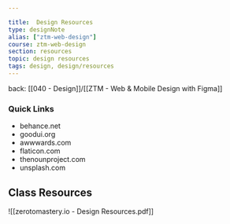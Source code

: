 ```yaml
---

title:  Design Resources
type: designNote
alias: ["ztm-web-design"]
course: ztm-web-design
section: resources
topic: design resources
tags: design, design/resources
---
```

back: [[040 - Design]]/[[ZTM - Web & Mobile Design with Figma]]



### Quick Links

- behance.net
- goodui.org
- awwwards.com
- flaticon.com
- thenounproject.com
- unsplash.com

## Class Resources

![[zerotomastery.io - Design Resources.pdf]]